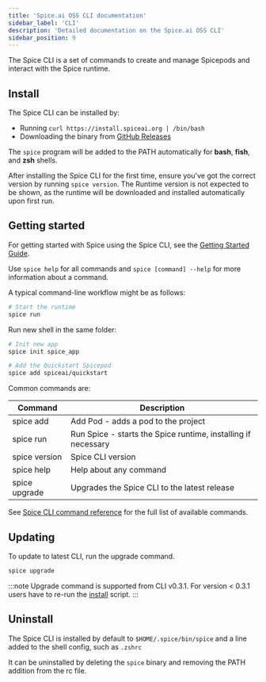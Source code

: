 ```yaml
---
title: 'Spice.ai OSS CLI documentation'
sidebar_label: 'CLI'
description: 'Detailed documentation on the Spice.ai OSS CLI'
sidebar_position: 9
---
```


The Spice CLI is a set of commands to create and manage Spicepods and interact with the Spice runtime.

## Install

The Spice CLI can be installed by:

- Running `curl https://install.spiceai.org | /bin/bash`
- Downloading the binary from [GitHub Releases](https://github.com/spiceai/spiceai/releases)

The `spice` program will be added to the PATH automatically for **bash**, **fish**, and **zsh** shells.

After installing the Spice CLI for the first time, ensure you've got the correct version by running `spice version`. The Runtime version is not expected to be shown, as the runtime will be downloaded and installed automatically upon first run.

## Getting started

For getting started with Spice using the Spice CLI, see the [Getting Started Guide](/getting-started).

Use `spice help` for all commands and `spice [command] --help` for more information about a command.

A typical command-line workflow might be as follows:

```bash
# Start the runtime
spice run
```

Run new shell in the same folder:

```bash
# Init new app
spice init spice_app

# Add the Quickstart Spicepod
spice add spiceai/quickstart

```

Common commands are:

| Command       | Description                                                   |
| ------------- | ------------------------------------------------------------- |
| spice add     | Add Pod - adds a pod to the project                           |
| spice run     | Run Spice - starts the Spice runtime, installing if necessary |
| spice version | Spice CLI version                                             |
| spice help    | Help about any command                                        |
| spice upgrade | Upgrades the Spice CLI to the latest release                  |

See [Spice CLI command reference](/cli/reference) for the full list of available commands.

## Updating

To update to latest CLI, run the upgrade command.

```bash
spice upgrade
```

:::note
Upgrade command is supported from CLI v0.3.1. For version < 0.3.1 users have to re-run the [install](/cli#install) script.
:::

## Uninstall

The Spice CLI is installed by default to `$HOME/.spice/bin/spice` and a line added to the shell config, such as `.zshrc`

It can be uninstalled by deleting the `spice` binary and removing the PATH addition from the rc file.
